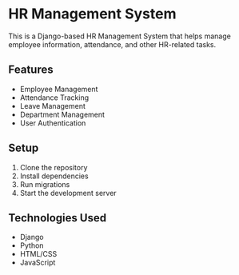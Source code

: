 # HR Management System

This is a Django-based HR Management System that helps manage employee information, attendance, and other HR-related tasks.

## Features
- Employee Management
- Attendance Tracking
- Leave Management
- Department Management
- User Authentication

## Setup
1. Clone the repository
2. Install dependencies
3. Run migrations
4. Start the development server

## Technologies Used
- Django
- Python
- HTML/CSS
- JavaScript 